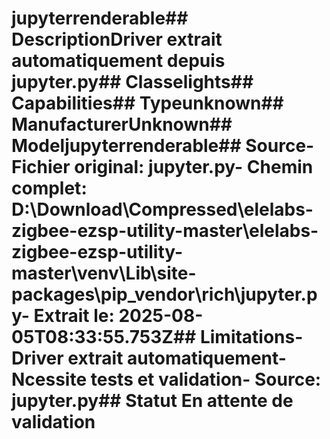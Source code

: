 # jupyterrenderable##  DescriptionDriver extrait automatiquement depuis jupyter.py##  Classelights##  Capabilities##  Typeunknown##  ManufacturerUnknown##  Modeljupyterrenderable##  Source- **Fichier original**: jupyter.py- **Chemin complet**: D:\Download\Compressed\elelabs-zigbee-ezsp-utility-master\elelabs-zigbee-ezsp-utility-master\venv\Lib\site-packages\pip\_vendor\rich\jupyter.py- **Extrait le**: 2025-08-05T08:33:55.753Z##  Limitations- Driver extrait automatiquement- Ncessite tests et validation- Source: jupyter.py##  Statut En attente de validation